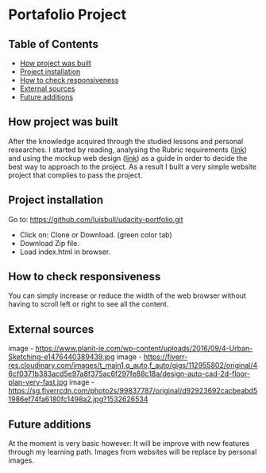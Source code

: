 # Portafolio Project


## Table of Contents

* [How project was built](#how-project-was-built)
* [Project installation](#project-installation)
* [How to check responsiveness](#how-to-check-responsiveness)
* [External sources](#external-sources)
* [Future additions](#future-additions)

## How project was built

After the knowledge acquired through the studied lessons and personal researches.  I started by reading, analysing the Rubric requirements ([link](https://review.udacity.com/#!/rubrics/45/view)) and using the mockup web design ([link](https://d17h27t6h515a5.cloudfront.net/topher/2017/November/5a136147_design-mockup-portfolio/design-mockup-portfolio.pdf)) as a guide in order to decide the best way to approach to the project. As a result I built a very simple website project that complies to pass the project.

## Project installation

Go to: https://github.com/luisbull/udacity-portfolio.git
  - Click on: Clone or Download.  (green color tab)
  - Download Zip file.
  - Load index.html in browser.

## How to check responsiveness

You can simply increase or reduce the width of the web browser without having to scroll left or right to see all the content.

## External sources
image - https://www.planit-ie.com/wp-content/uploads/2016/09/4-Urban-Sketching-e1476440389439.jpg
image - https://fiverr-res.cloudinary.com/images/t_main1,q_auto,f_auto/gigs/112955802/original/46cf0371b383acd5e97a8f375ac6f297fe88c18a/design-auto-cad-2d-floor-plan-very-fast.jpg
image - https://sg.fiverrcdn.com/photo2s/99837787/original/d92923692cacbeabd51986ef74fa6180fc1498a2.jpg?1532626534

## Future additions

At the moment is very basic however:
It will be improve with new features through my learning path.
Images from websites will be replace by personal images. 
